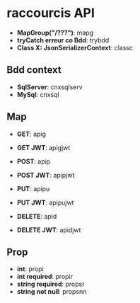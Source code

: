 # raccourcis API

- **MapGroup("/???")**: mapg
- **tryCatch erreur co Bdd**: trybdd
- **Class X: JsonSerializerContext**: classc

## Bdd context

- **SqlServer**: cnxsqlserv
- **MySql**: cnxsql
  
## Map 

- **GET**: apig
- **GET JWT**: apigjwt
  
- **POST**: apip  
- **POST JWT**: apipjwt

- **PUT**: apipu
- **PUT JWT**: apipujwt 

- **DELETE**: apid
- **DELETE JWT**: apidjwt

## Prop

- **int**: propi
- **int required**: propir
- **string required**: propsr
- **string not null**: propsnn
